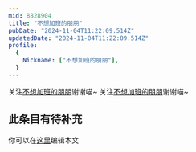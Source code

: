 ```yaml
---
mid: 8828904
title: "不想加班的朋朋"
pubDate: "2024-11-04T11:22:09.514Z"
updatedDate: "2024-11-04T11:22:09.514Z"
profile:
  {
    Nickname: ["不想加班的朋朋"],
  }
---
```


关注[不想加班的朋朋](https://space.bilibili.com/8828904)谢谢喵~ 关注[不想加班的朋朋](https://space.bilibili.com/8828904)谢谢喵~

## 此条目有待补充
你可以在[这里](https://github.com/Yuhanawa/VTuber.ICU/edit/master/src/content/v/不想加班的朋朋/index.md)编辑本文
